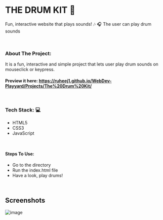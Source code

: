 # THE DRUM KIT 🥁
Fun, interactive website that plays sounds! :notes: 	:headphones:
The user can play drum sounds

<br/>

### About The Project: 
It is a fun, interactive and simple project that lets user play drum sounds on mouseclick or keypress.

#### Preview it here: https://ruheej1.github.io/WebDev-Playyard/Projects/The%20Drum%20Kit/

<br/>

### Tech Stack: 💻
* HTML5
* CSS3
* JavaScript

<br/>

#### Steps To Use:

- Go to the directory 
- Run the index.html file
- Have a look, play drums!

<br/>

## Screenshots 
![image](https://user-images.githubusercontent.com/59756474/128562869-bb2fa9c8-e772-4666-a9b9-002737e13c64.png)

